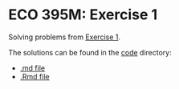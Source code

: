 # ECO 395M: Exercise 1
Solving problems from [Exercise 1](https://github.com/jgscott/ECO395M/blob/master/exercises/exercises01.md).

The solutions can be found in the [code](https://github.com/koneeb/data_mining_ex1/tree/main/code) directory:
- [.md file](https://github.com/koneeb/data_mining_ex1/blob/main/code/ECO395_Exercise1.md)
- [.Rmd file](https://github.com/koneeb/data_mining_ex1/blob/main/code/ECO395_Exercise1.Rmd)
